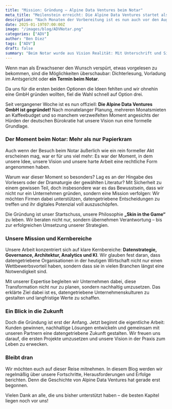 ```yaml
---
title: "Mission: Gründung – Alpine Data Ventures beim Notar"
meta_title: "Meilenstein erreicht: Die Alpine Data Ventures startet als GmbH"
description: "Nach Monaten der Vorbereitung ist es nun auch vor den Augen des Staates offiziell: die ADV als Gesellschaft mit beschränkter Haftung, aka GmbH"
date: 2025-01-19T07:00:00Z
image: "/images/blog/ADVNotar.png"
categories: ["ADV"]
author: "Ben Diez"
tags: ["ADV"]
draft: false
summary: "Beim Notar wurde aus Vision Realität: Mit Unterschrift und Siegel wurde Alpine Data Ventures gegründet. Ein Moment, der mehr als Bürokratie war – der Startschuss für eine datengetriebene Mission."
---
```


Wenn man als Erwachsener den Wunsch verspürt, etwas vorgelesen zu bekommen, sind die Möglichkeiten überschaubar: Dichterlesung, Vorladung im Amtsgericht oder **ein Termin beim Notar**. 

Da uns für die ersten beiden Optionen die Ideen fehlten und wir ohnehin eine GmbH gründen wollten, fiel die Wahl schnell auf Option drei.

Seit vergangener Woche ist es nun offiziell: **Die Alpine Data Ventures GmbH ist gegründet!** Nach monatelanger Planung, mehreren Monatsmieten an Kaffeebudget und so manchem verzweifelten Moment angesichts der Hürden der deutschen Bürokratie hat unsere Vision nun eine formelle Grundlage.

### Der Moment beim Notar: Mehr als nur Papierkram

Auch wenn der Besuch beim Notar äußerlich wie ein rein formeller Akt erscheinen mag, war er für uns viel mehr: Es war der Moment, in dem unsere Idee, unsere Vision und unsere harte Arbeit eine rechtliche Form angenommen haben.

Warum war dieser Moment so besonders? Lag es an der Hingabe des Vorlesers oder der Dramaturgie der gewählten Literatur? Mit Sicherheit zu einem gewissen Teil, doch insbesondere war es das Bewusstsein, dass wir nicht nur ein Unternehmen gründen, sondern eine Mission verfolgen: Wir möchten Firmen dabei unterstützen, datengetriebene Entscheidungen zu treffen und ihr digitales Potenzial voll auszuschöpfen. 

Die Gründung ist unser Startschuss, unsere Philosophie **„Skin in the Game“** zu leben. Wir beraten nicht nur, sondern übernehmen Verantwortung – bis zur erfolgreichen Umsetzung unserer Strategien.

### Unsere Mission und Kernbereiche

Unsere Arbeit konzentriert sich auf klare Kernbereiche: **Datenstrategie, Governance, Architektur, Analytics und KI**. Wir glauben fest daran, dass datengetriebene Organisationen in der heutigen Wirtschaft nicht nur einen Wettbewerbsvorteil haben, sondern dass sie in vielen Branchen längst eine Notwendigkeit sind.

Mit unserer Expertise begleiten wir Unternehmen dabei, diese Transformation nicht nur zu planen, sondern nachhaltig umzusetzen. Das erklärte Ziel dabei ist es, datengetriebene Unternehmenskulturen zu gestalten und langfristige Werte zu schaffen.

### Ein Blick in die Zukunft

Doch die Gründung ist erst der Anfang. Jetzt beginnt die eigentliche Arbeit: Kunden gewinnen, nachhaltige Lösungen entwickeln und gemeinsam mit unseren Partnern eine datengetriebene Zukunft gestalten. Wir freuen uns darauf, die ersten Projekte umzusetzen und unsere Vision in der Praxis zum Leben zu erwecken.

### Bleibt dran

Wir möchten euch auf dieser Reise mitnehmen. In diesem Blog werden wir regelmäßig über unsere Fortschritte, Herausforderungen und Erfolge berichten. Denn die Geschichte von Alpine Data Ventures hat gerade erst begonnen.

Vielen Dank an alle, die uns bisher unterstützt haben – die besten Kapitel liegen noch vor uns!
